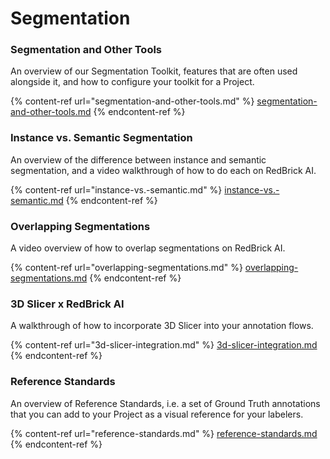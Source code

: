 # Segmentation

### Segmentation and Other Tools

An overview of our Segmentation Toolkit, features that are often used alongside it, and how to configure your toolkit for a Project.

{% content-ref url="segmentation-and-other-tools.md" %}
[segmentation-and-other-tools.md](segmentation-and-other-tools.md)
{% endcontent-ref %}

### Instance vs. Semantic Segmentation

An overview of the difference between instance and semantic segmentation, and a video walkthrough of how to do each on RedBrick AI.

{% content-ref url="instance-vs.-semantic.md" %}
[instance-vs.-semantic.md](instance-vs.-semantic.md)
{% endcontent-ref %}

### Overlapping Segmentations

A video overview of how to overlap segmentations on RedBrick AI.

{% content-ref url="overlapping-segmentations.md" %}
[overlapping-segmentations.md](overlapping-segmentations.md)
{% endcontent-ref %}

### 3D Slicer x RedBrick AI

A walkthrough of how to incorporate 3D Slicer into your annotation flows.

{% content-ref url="3d-slicer-integration.md" %}
[3d-slicer-integration.md](3d-slicer-integration.md)
{% endcontent-ref %}

### Reference Standards

An overview of Reference Standards, i.e. a set of Ground Truth annotations that you can add to your Project as a visual reference for your labelers.

{% content-ref url="reference-standards.md" %}
[reference-standards.md](reference-standards.md)
{% endcontent-ref %}
